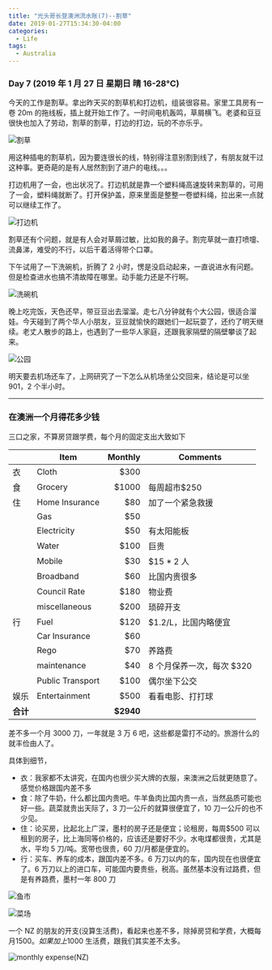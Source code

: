 ```yaml
---
title: "光头哥长登澳洲流水账(7)--割草"
date: 2019-01-27T15:34:30-04:00
categories:
  - Life
tags:
  - Australia
---
```


### Day 7 (2019 年 1 月 27 日 星期日 晴 16-28°C)

今天的工作是割草。拿出昨天买的割草机和打边机，组装很容易。家里工具房有一卷 20m 的拖线板，插上就开始工作了。一时间电机轰鸣，草屑横飞。老婆和豆豆很快也加入了劳动，割草的割草，打边的打边，玩的不亦乐乎。

![割草](https://guangtoutou-photos.oss-cn-shanghai.aliyuncs.com/mower.jpg-720w)

用这种插电的割草机，因为要连很长的线，特别得注意别割到线了，有朋友就干过这种事。更奇葩的是有人居然割到了进户的电线。。。

打边机用了一会，也出状况了。打边机就是靠一个塑料绳高速旋转来割草的，可用了一会，塑料绳就断了。打开保护盖，原来里面是整整一卷塑料绳，拉出来一点就可以继续工作了。

![打边机](https://guangtoutou-photos.oss-cn-shanghai.aliyuncs.com/line_trimmer.jpg-720w)

割草还有个问题，就是有人会对草屑过敏，比如我的鼻子。割完草就一直打喷嚏、流鼻涕，难受的不行，以后干着活得带个口罩。

下午试用了一下洗碗机，折腾了 2 小时，愣是没启动起来，一直说进水有问题。但是检查进水也搞不清故障在哪里。动手能力还是不行啊。

![洗碗机](https://guangtoutou-photos.oss-cn-shanghai.aliyuncs.com/dishwasher.jpg-720w)

晚上吃完饭，天色还早，带豆豆出去溜溜。走七八分钟就有个大公园，很适合溜娃。今天碰到了两个华人小朋友，豆豆就愉快的跟她们一起玩耍了，还约了明天继续。老丈人散步的路上，也遇到了一些华人家庭，还跟我家隔壁的隔壁攀谈了起来。

![公园](https://guangtoutou-photos.oss-cn-shanghai.aliyuncs.com/park_nearby.jpg-720w)

明天要去机场还车了，上网研究了一下怎么从机场坐公交回来，结论是可以坐 901，2 个半小时。

---

### 在澳洲一个月得花多少钱

三口之家，不算房贷跟学费，每个月的固定支出大致如下

|          | Item             |    Monthly | Comments                   |
| -------- | ---------------- | ---------: | -------------------------- |
| 衣       | Cloth            |      \$300 |                            |
| 食       | Grocery          |     \$1000 | 每周超市\$250              |
| 住       | Home Insurance   |       \$80 | 加了一个紧急救援           |
|          | Gas              |       \$50 |                            |
|          | Electricity      |       \$50 | 有太阳能板                 |
|          | Water            |      \$100 | 巨贵                       |
|          | Mobile           |       \$30 | \$15 \* 2 人               |
|          | Broadband        |       \$60 | 比国内贵很多               |
|          | Council Rate     |      \$180 | 物业费                     |
|          | miscellaneous    |      \$200 | 琐碎开支                   |
| 行       | Fuel             |      \$120 | \$1.2/L，比国内略便宜      |
|          | Car Insurance    |       \$60 |                            |
|          | Rego             |       \$70 | 养路费                     |
|          | maintenance      |       \$40 | 8 个月保养一次，每次 \$320 |
|          | Public Transport |      \$100 | 偶尔坐下公交               |
| 娱乐     | Entertainment    |      \$500 | 看看电影、打打球           |
| **合计** |                  | **\$2940** |                            |

差不多一个月 3000 刀，一年就是 3 万 6 吧，这些都是雷打不动的。旅游什么的就丰俭由人了。

具体到细节，

- 衣：我家都不太讲究，在国内也很少买大牌的衣服，来澳洲之后就更随意了。感觉价格跟国内差不多
- 食：除了牛奶，什么都比国内贵吧。牛羊鱼肉比国内贵一点，当然品质可能也好一些。蔬菜就贵出天际了，3 刀一公斤的就算很便宜了，10 刀一公斤的也不少见。
- 住：论买房，比起北上广深，墨村的房子还是便宜；论租房，每周\$500 可以租到的房子，比上海同等价格的，应该还是要好不少。水电煤都很贵，尤其是水，平均 5 刀/吨。宽带也很贵，60 刀/月都是便宜的。
- 行：买车、养车的成本，跟国内差不多。6 万刀以内的车，国内现在也很便宜了。6 万刀以上的进口车，可能国内要贵些，税高。虽然基本没有过路费，但是有养路费，墨村一年 800 刀

![鱼市](https://guangtoutou-photos.oss-cn-shanghai.aliyuncs.com/fish.JPG-720w)

![菜场](https://guangtoutou-photos.oss-cn-shanghai.aliyuncs.com/vegetable.JPG-720w)

一个 NZ 的朋友的开支(没算生活费)，看起来也差不多，除掉房贷和学费，大概每月$1500。如果加上$1000 生活费，跟我们其实差不太多。

![monthly expense(NZ)](https://guangtoutou-photos.oss-cn-shanghai.aliyuncs.com/NZ_expense.jpg-720w)
